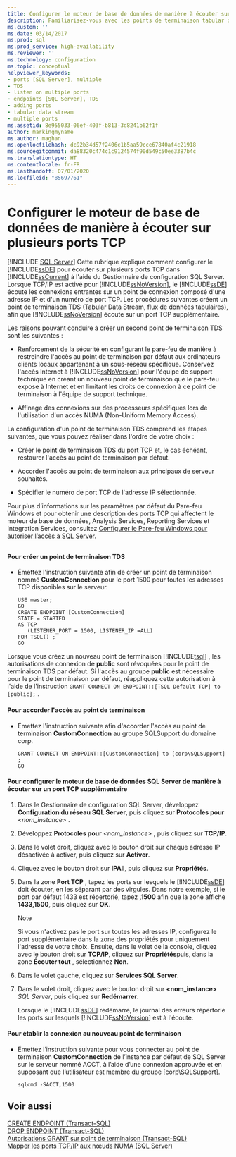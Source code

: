 ```yaml
---
title: Configurer le moteur de base de données de manière à écouter sur plusieurs ports TCP | Microsoft Docs
description: Familiarisez-vous avec les points de terminaison tabular data stream (TDS). Découvrez comment les utiliser pour configurer le moteur de base de données SQL Server sur plusieurs ports TCP.
ms.custom: ''
ms.date: 03/14/2017
ms.prod: sql
ms.prod_service: high-availability
ms.reviewer: ''
ms.technology: configuration
ms.topic: conceptual
helpviewer_keywords:
- ports [SQL Server], multiple
- TDS
- listen on multiple ports
- endpoints [SQL Server], TDS
- adding ports
- tabular data stream
- multiple ports
ms.assetid: 8e955033-06ef-403f-b813-3d8241b62f1f
author: markingmyname
ms.author: maghan
ms.openlocfilehash: dc92b34d57f2406c1b5aa59cce67840af4c21918
ms.sourcegitcommit: da88320c474c1c9124574f90d549c50ee3387b4c
ms.translationtype: HT
ms.contentlocale: fr-FR
ms.lasthandoff: 07/01/2020
ms.locfileid: "85697761"
---
```

# <a name="configure-the-database-engine-to-listen-on-multiple-tcp-ports"></a>Configurer le moteur de base de données de manière à écouter sur plusieurs ports TCP
 [!INCLUDE [SQL Server](../../includes/applies-to-version/sqlserver.md)]
  Cette rubrique explique comment configurer le [!INCLUDE[ssDE](../../includes/ssde-md.md)] pour écouter sur plusieurs ports TCP dans [!INCLUDE[ssCurrent](../../includes/sscurrent-md.md)] à l'aide du Gestionnaire de configuration SQL Server. Lorsque TCP/IP est activé pour [!INCLUDE[ssNoVersion](../../includes/ssnoversion-md.md)], le [!INCLUDE[ssDE](../../includes/ssde-md.md)] écoute les connexions entrantes sur un point de connexion composé d'une adresse IP et d'un numéro de port TCP. Les procédures suivantes créent un point de terminaison TDS (Tabular Data Stream, flux de données tabulaires), afin que [!INCLUDE[ssNoVersion](../../includes/ssnoversion-md.md)] écoute sur un port TCP supplémentaire.  
  
 Les raisons pouvant conduire à créer un second point de terminaison TDS sont les suivantes :  
  
-   Renforcement de la sécurité en configurant le pare-feu de manière à restreindre l'accès au point de terminaison par défaut aux ordinateurs clients locaux appartenant à un sous-réseau spécifique. Conservez l'accès Internet à [!INCLUDE[ssNoVersion](../../includes/ssnoversion-md.md)] pour l'équipe de support technique en créant un nouveau point de terminaison que le pare-feu expose à Internet et en limitant les droits de connexion à ce point de terminaison à l'équipe de support technique.  
  
-   Affinage des connexions sur des processeurs spécifiques lors de l'utilisation d'un accès NUMA (Non-Uniform Memory Access).  
  
 La configuration d'un point de terminaison TDS comprend les étapes suivantes, que vous pouvez réaliser dans l'ordre de votre choix :  
  
-   Créer le point de terminaison TDS du port TCP et, le cas échéant, restaurer l'accès au point de terminaison par défaut.  
  
-   Accorder l'accès au point de terminaison aux principaux de serveur souhaités.  
  
-   Spécifier le numéro de port TCP de l'adresse IP sélectionnée.  
  
 Pour plus d’informations sur les paramètres par défaut du Pare-feu Windows et pour obtenir une description des ports TCP qui affectent le moteur de base de données, Analysis Services, Reporting Services et Integration Services, consultez [Configurer le Pare-feu Windows pour autoriser l’accès à SQL Server](../../sql-server/install/configure-the-windows-firewall-to-allow-sql-server-access.md).  
  
##  <a name="SSMSProcedure"></a>  
  
#### <a name="to-create-a-tds-endpoint"></a>Pour créer un point de terminaison TDS  
  
-   Émettez l'instruction suivante afin de créer un point de terminaison nommé **CustomConnection** pour le port 1500 pour toutes les adresses TCP disponibles sur le serveur.  
  
    ```  
    USE master;  
    GO  
    CREATE ENDPOINT [CustomConnection]  
    STATE = STARTED  
    AS TCP  
       (LISTENER_PORT = 1500, LISTENER_IP =ALL)  
    FOR TSQL() ;  
    GO  
    ```  
  
 Lorsque vous créez un nouveau point de terminaison [!INCLUDE[tsql](../../includes/tsql-md.md)] , les autorisations de connexion de **public** sont révoquées pour le point de terminaison TDS par défaut. Si l'accès au groupe **public** est nécessaire pour le point de terminaison par défaut, réappliquez cette autorisation à l'aide de l'instruction `GRANT CONNECT ON ENDPOINT::[TSQL Default TCP] to [public];` .  
  
#### <a name="to-grant-access-to-the-endpoint"></a>Pour accorder l'accès au point de terminaison  
  
-   Émettez l'instruction suivante afin d'accorder l'accès au point de terminaison **CustomConnection** au groupe SQLSupport du domaine corp.  
  
    ```  
    GRANT CONNECT ON ENDPOINT::[CustomConnection] to [corp\SQLSupport] ;  
    GO  
    ```  
  
#### <a name="to-configure-the-sql-server-database-engine-to-listen-on-an-additional-tcp-port"></a>Pour configurer le moteur de base de données SQL Server de manière à écouter sur un port TCP supplémentaire  
  
1.  Dans le Gestionnaire de configuration SQL Server, développez **Configuration du réseau SQL Server**, puis cliquez sur **Protocoles pour** _<nom_instance>_ .  
  
2.  Développez **Protocoles pour** _<nom_instance>_ , puis cliquez sur **TCP/IP**.  
  
3.  Dans le volet droit, cliquez avec le bouton droit sur chaque adresse IP désactivée à activer, puis cliquez sur **Activer**.  
  
4.  Cliquez avec le bouton droit sur **IPAll**, puis cliquez sur **Propriétés**.  
  
5.  Dans la zone **Port TCP** , tapez les ports sur lesquels le [!INCLUDE[ssDE](../../includes/ssde-md.md)] doit écouter, en les séparant par des virgules. Dans notre exemple, si le port par défaut 1433 est répertorié, tapez **,1500** afin que la zone affiche **1433,1500**, puis cliquez sur **OK**.  
  
    > [!NOTE]  
    >  Si vous n'activez pas le port sur toutes les adresses IP, configurez le port supplémentaire dans la zone des propriétés pour uniquement l'adresse de votre choix. Ensuite, dans le volet de la console, cliquez avec le bouton droit sur **TCP/IP**, cliquez sur **Propriétés**puis, dans la zone **Écouter tout** , sélectionnez **Non**.  
  
6.  Dans le volet gauche, cliquez sur **Services SQL Server**.  
  
7.  Dans le volet droit, cliquez avec le bouton droit sur **<nom_instance>** _SQL Server_, puis cliquez sur **Redémarrer**.  
  
     Lorsque le [!INCLUDE[ssDE](../../includes/ssde-md.md)] redémarre, le journal des erreurs répertorie les ports sur lesquels [!INCLUDE[ssNoVersion](../../includes/ssnoversion-md.md)] est à l'écoute.  
  
#### <a name="to-connect-to-the-new-endpoint"></a>Pour établir la connexion au nouveau point de terminaison  
  
-   Émettez l’instruction suivante pour vous connecter au point de terminaison **CustomConnection** de l’instance par défaut de SQL Server sur le serveur nommé ACCT, à l’aide d’une connexion approuvée et en supposant que l’utilisateur est membre du groupe [corp\SQLSupport].  
  
    ```  
    sqlcmd -SACCT,1500  
    ```  
  
## <a name="see-also"></a>Voir aussi  
 [CREATE ENDPOINT &#40;Transact-SQL&#41;](../../t-sql/statements/create-endpoint-transact-sql.md)   
 [DROP ENDPOINT &#40;Transact-SQL&#41;](../../t-sql/statements/drop-endpoint-transact-sql.md)   
 [Autorisations GRANT sur point de terminaison &#40;Transact-SQL&#41;](../../t-sql/statements/grant-endpoint-permissions-transact-sql.md)   
 [Mapper les ports TCP/IP aux nœuds NUMA &#40;SQL Server&#41;](../../database-engine/configure-windows/map-tcp-ip-ports-to-numa-nodes-sql-server.md)  
  
  
